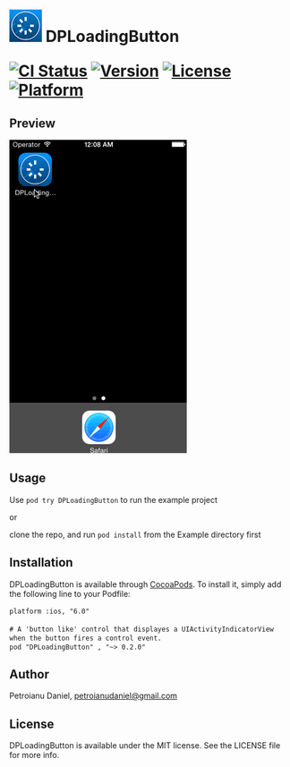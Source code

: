 <h1><img src="https://raw.githubusercontent.com/danielpetroianu/DPLoadingButton/master/Example/DPLoadingButton/Images.xcassets/AppIcon.appiconset/AppIcon29x29@2x.png" alt="DPLoadingButton"/> DPLoadingButton

[![CI Status](http://img.shields.io/travis/danielpetroianu/DPLoadingButton.svg?style=flat)](https://travis-ci.org/danielpetroianu/DPLoadingButton)
[![Version](https://img.shields.io/cocoapods/v/DPLoadingButton.svg?style=flat)](http://cocoadocs.org/docsets/DPLoadingButton)
[![License](https://img.shields.io/cocoapods/l/DPLoadingButton.svg?style=flat)](http://cocoadocs.org/docsets/DPLoadingButton)
[![Platform](https://img.shields.io/cocoapods/p/DPLoadingButton.svg?style=flat)](http://cocoadocs.org/docsets/DPLoadingButton)

## Preview

<img src="https://raw.githubusercontent.com/danielpetroianu/DPLoadingButton/master/Example/Screenshots/DPLoadingButton.gif" alt="DPLoadingButton Gif" />

## Usage

Use `pod try DPLoadingButton` to run the example project 

or

clone the repo, and run `pod install` from the Example directory first

## Installation

DPLoadingButton is available through [CocoaPods](http://cocoapods.org). To install
it, simply add the following line to your Podfile:

    platform :ios, "6.0"
    
    # A 'button like' control that displayes a UIActivityIndicatorView when the button fires a control event.
    pod "DPLoadingButton" , "~> 0.2.0"

## Author

Petroianu Daniel, petroianudaniel@gmail.com

## License

DPLoadingButton is available under the MIT license. See the LICENSE file for more info.
